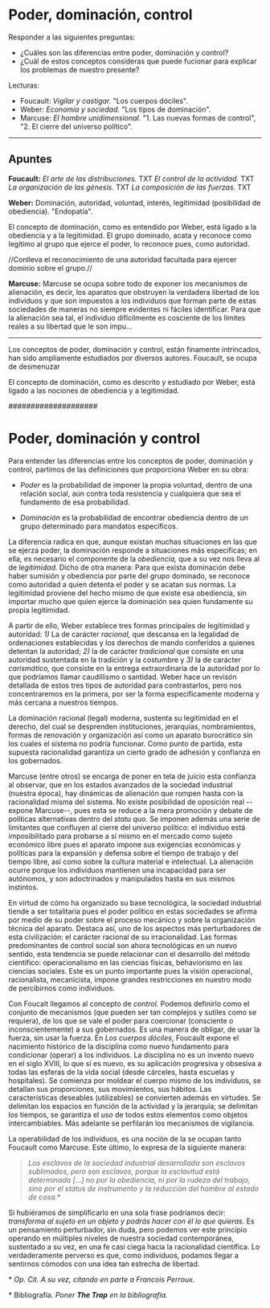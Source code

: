 Poder, dominación, control
=============================

Responder a las siguientes preguntas:

- ¿Cuáles son las diferencias entre poder, dominación y control?
- ¿Cuál de estos conceptos consideras que puede fucionar para explicar los problemas de nuestro presente?

Lecturas:

- Foucault: _Vigilar y castigar._ "Los cuerpos dóciles".
- Weber: _Economía y sociedad._ "Los tipos de dominación".
- Marcuse: _El hombre unidimensional._ "1. Las nuevas formas de control", "2. El cierre del universo político".

----------------

## Apuntes

**Foucault:**
_El arte de las distribuciones._ TXT
_El control de la actividad._ TXT
_La organización de las génesis._ TXT
_La composición de las fuerzas._ TXT

**Weber:**
Dominación, autoridad, voluntad, interés, legitimidad (posibilidad de obediencia). "Endopatía".

El concepto de dominación, como es entendido por Weber, está ligado a la obediencia y a la legitimidad. El grupo dominado, acata y reconoce como legítimo al grupo que ejerce el poder, lo reconoce pues, como autoridad.

//Conlleva el reconocimiento de una autoridad facultada para ejercer dominio sobre el grupo.//

**Marcuse:**
Marcuse se ocupa sobre todo de exponer los mecanismos de alienación, es decir, los aparatos que obstruyen la verdadera libertad de los individuos y que son impuestos a los individuos que forman parte de estas sociedades de maneras no siempre evidentes ni fáciles identificar. Para que la alienación sea tal, el individuo difícilmente es cosciente de los límites reales a su libertad que le son impu...

----------------------------

Los conceptos de poder, dominación y control, están finamente intrincados, han sido ampliamente estudiados por diversos autores. Foucault, se ocupa de desmenuzar


El concepto de dominación, como es descrito y estudiado por Weber, está ligado a las nociones de obediencia y a legitimidad.

####################

Poder, dominación y control
===========================

Para entender las diferencias entre los conceptos de poder, dominación y
control, partimos de las definiciones que proporciona Weber en su obra:

-   *Poder* es la probabilidad de imponer la propia voluntad, dentro de
    una relación social, aún contra toda resistencia y cualquiera que
    sea el fundamento de esa probabilidad.

-   *Dominación* es la probabilidad de encontrar obediencia dentro de un
    grupo determinado para mandatos específicos.

La diferencia radica en que, aunque existan muchas situaciones en las
que se ejerza poder, la dominación responde a situaciones más
específicas; en ella, es necesario el componente de la *obediencia,* que
a su vez nos lleva al de *legitimidad.* Dicho de otra manera: Para que
exista dominación debe haber sumisión y obediencia por parte del grupo
dominado, se reconoce como autoridad a quien detenta el poder y se
acatan sus normas. La legitimidad proviene del hecho mismo de que existe
esa obediencia, sin importar mucho que quien ejerce la dominación sea quien
fundamente su propia legitimidad.

A partir de ello, Weber establece tres formas principales de legitimidad
y autoridad: *1)* La de carácter *racional,* que descansa en la
legalidad de ordenaciones establecidas y los derechos de mando
conferidos a quienes detentan la autoridad; *2)* la de carácter
*tradicional* que consiste en una autoridad sustentada en la tradición y
la costumbre y *3)* la de carácter *carismático,* que consiste en la
entrega extraordinaria de la autoridad por lo que podríamos llamar
caudillismo o santidad. Weber hace un revisón detallada de estos tres
tipos de autoridad para contrastarlos, pero nos concentraremos en la
primera, por ser la forma específicamente moderna y más cercana a
nuestros tiempos.

La dominación racional (legal) moderna, sustenta su legitimidad en el
derecho, del cual se desprenden instituciones, jerarquías,
nombramientos, formas de renovación y organización así como un aparato
burocrático sin los cuales el sistema no podría funcionar. Como punto de
partida, esta supuesta racionalidad garantiza un cierto grado de
adhesión y confianza en los gobernados.

Marcuse (entre otros) se encarga de poner en tela de juicio esta
confianza al observar, que en los estados avanzados de la sociedad
industrial (nuestra época), hay dinámicas de alienación que rompen hasta
con la racionalidad misma del sistema. No existe posibilidad de
oposición real --expone Marcuse--, pues esta se reduce a la mera
promoción y debate de políticas alternativas dentro del *statu quo.* Se
imponen además una serie de limitantes que confluyen al cierre del
universo político: el individuo está imposibilitado para probarse a sí
mismo en el mercado como sujeto económico libre pues el aparato impone
sus exigencias económicas y políticas para la expansión y defensa sobre
el tiempo de trabajo y del tiempo libre, así como sobre la cultura
material e intelectual. La alienación ocurre porque los individuos
mantienen una incapacidad para ser autónomos, y son adoctrinados y
manipulados hasta en sus mismos instintos.

En virtud de cómo ha organizado su base tecnológica, la sociedad
industrial tiende a ser totalitaria pues el poder político en estas
sociedades se afirma por medio de su poder sobre el proceso mecánico y
sobre la organización técnica del aparato. Destaca así, uno de los
aspectos más perturbadores de esta civilización: el carácter racional de
su irracionalidad. Las formas predominantes de control social son ahora
tecnológicas en un nuevo sentido, esta tendencia se puede relacionar con
el desarrollo del método científico: operacionalismo en las ciencias
físicas, behaviorismo en las ciencias sociales. Este es un punto
importante pues la visión operacional, racionalista, mecanicista, impone
grandes restricciones en nuestro modo de percibirnos como individuos.

Con Foucalt llegamos al concepto de *control.* Podemos definirlo como el
conjunto de mecanismos (que pueden ser tan complejos y sutiles como se
requiera), de los que se vale el poder para coercionar (consciente o
inconscientemente) a sus gobernados. Es una manera de obligar, de usar
la fuerza, sin usar la fuerza. En *Los cuerpos dóciles,* Foucault expone
el nacimiento histórico de la disciplina como nuevo fundamento para
condicionar (operar) a los individuos. La disciplina no es un invento
nuevo en el siglo XVIII, lo que sí es nuevo, es su aplicación progresiva
y obsesiva a todas las esferas de la vida social (desde cárceles, hasta
escuelas y hospitales). Se comienza por moldear el cuerpo mismo de los
individuos, se detallan sus proporciones, sus movimientos, sus hábitos.
Las características deseables (utilizables) se convierten además en
virtudes. Se delimitan los espacios en función de la actividad y la
jerarquía; se delimitan los tiempos, se garantiza el *uso* de todos
estos elementos como objetos intercambiables. Más adelante se perfilarán
los mecanismos de vigilancia.

La operabilidad de los individuos, es una noción de la se ocupan tanto
Foucault como Marcuse. Este último, lo expresa de la siguiente manera:

> *Los esclavos de la sociedad industrial desarrollada son esclavos
> sublimados, pero son esclavos, porque la esclavitud está determinada
> \[...\] no por la obediencia, ni por la rudeza del trabajo, sino por
> el status de instrumento y la reducción del hombre al estado de
> cosa.*\*

Si hubiéramos de simplificarlo en una sola frase podríamos decir:
*transforma al sujeto en un objeto y podrás hacer con él lo que
quieras.* Es un pensamiento perturbador, sin duda, pero podemos ver este
principio operando en múltiples niveles de nuestra sociedad
contemporánea, sustentado a su vez, en una fe casi ciega hacia la
racionalidad científica. Lo verdaderamente perverso es que, como
individuos, podamos llegar a sentirnos cómodos con una idea tan estrecha
de libertad.

\* *Op. Cit. A su vez, citando en parte a Francois Perroux.*

\* Bibliografía. *Poner **The Trap** en la bibliografía.*
